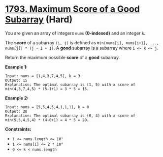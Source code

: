 # [1793. Maximum Score of a Good Subarray][link] (Hard)

[link]: https://leetcode.com/problems/maximum-score-of-a-good-subarray/

You are given an array of integers `nums` **(0-indexed)** and an integer `k`.

The **score** of a subarray `(i, j)` is defined as `min(nums[i], nums[i+1], ..., nums[j]) * (j - i +
1)`. A **good** subarray is a subarray where `i <= k <= j`.

Return the maximum possible **score** of a **good** subarray.

**Example 1:**

```
Input: nums = [1,4,3,7,4,5], k = 3
Output: 15
Explanation: The optimal subarray is (1, 5) with a score of min(4,3,7,4,5) * (5-1+1) = 3 * 5 = 15.
```

**Example 2:**

```
Input: nums = [5,5,4,5,4,1,1,1], k = 0
Output: 20
Explanation: The optimal subarray is (0, 4) with a score of min(5,5,4,5,4) * (4-0+1) = 4 * 5 = 20.
```

**Constraints:**

- `1 <= nums.length <= 10⁵`
- `1 <= nums[i] <= 2 * 10⁴`
- `0 <= k < nums.length`
